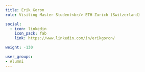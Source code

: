 ```yaml
---
title: Erik Goron
role: Visiting Master Student<br/> ETH Zurich (Switzerland)

social:
  - icon: linkedin
    icon_pack: fab
    link: https://www.linkedin.com/in/erikgoron/

weight: -130

user_groups:
- Alumni
---
```

